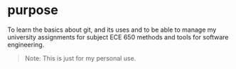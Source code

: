 # purpose
To learn the basics about git, and its uses and to be able to manage my university assignments for subject ECE 650 methods and tools for software engineering.
> Note: This is just for my personal use.
